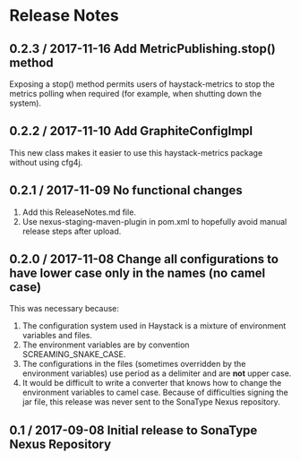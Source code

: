 # Release Notes

## 0.2.3 / 2017-11-16 Add MetricPublishing.stop() method
Exposing a stop() method permits users of haystack-metrics to stop the metrics polling when required (for example, 
when shutting down the system).

## 0.2.2 / 2017-11-10 Add GraphiteConfigImpl
This new class makes it easier to use this haystack-metrics package without using cfg4j.

## 0.2.1 / 2017-11-09 No functional changes
1. Add this ReleaseNotes.md file.
2. Use nexus-staging-maven-plugin in pom.xml to hopefully avoid manual release steps after upload.
 
## 0.2.0 / 2017-11-08 Change all configurations to have lower case only in the names (no camel case)
This was necessary because:
1. The configuration system used in Haystack is a mixture of environment variables and files.
2. The environment variables are by convention SCREAMING_SNAKE_CASE.
3. The configurations in the files (sometimes overridden by the environment variables) use period as a delimiter and are
**not** upper case.
4. It would be difficult to write a converter that knows how to change the environment variables to camel case.
Because of difficulties signing the jar file, this release was never sent to the SonaType Nexus repository.

## 0.1 / 2017-09-08 Initial release to SonaType Nexus Repository